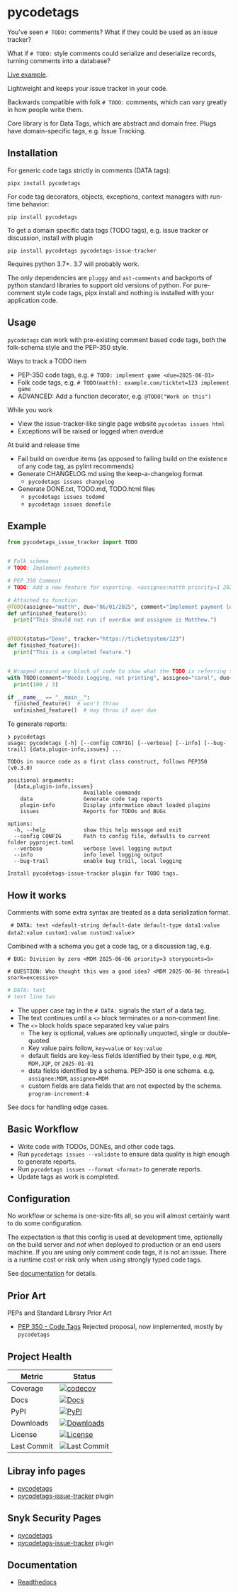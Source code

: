 # pycodetags

You've seen `# TODO:` comments? What if they could be used as an issue tracker?

What if `# TODO:` style comments could serialize and deserialize records, turning comments into a database?

[Live example](https://matthewdeanmartin.github.io/pycodetags/).


[//]: # (What if you could also write comments as decorators that warn or stop you on the due date?)

[//]: # ()
[//]: # (Replace or complement your `# TODO:` comments with decorators similar to NotImplement, Deprecated or Warning)

[//]: # (and get issue tracker features, too.)

Lightweight and keeps your issue tracker in your code.

Backwards compatible with folk `# TODO:` comments, which can vary greatly in how people write them.

Core library is for Data Tags, which are abstract and domain free. Plugs have domain-specific tags, e.g. Issue Tracking.

## Installation

For generic code tags strictly in comments (DATA tags):

`pipx install pycodetags`

For code tag decorators, objects, exceptions, context managers with run-time behavior:

`pip install pycodetags`

To get a domain specific data tags (TODO tags), e.g. issue tracker or discussion, install with plugin

`pip install pycodetags pycodetags-issue-tracker`

Requires python 3.7+. 3.7 will probably work.

The only dependencies are `pluggy` and `ast-comments` and backports of python standard libraries to support old versions
of python. For pure-comment style code tags, pipx install and nothing is installed with your application code.

## Usage

`pycodetags` can work with pre-existing comment based code tags, both the folk-schema style and the PEP-350 style.

Ways to track a TODO item

- PEP-350 code tags, e.g. `# TODO: implement game <due=2025-06-01>`
- Folk code tags, e.g. `# TODO(matth): example.com/ticktet=123 implement game`
- ADVANCED: Add a function decorator, e.g. `@TODO("Work on this")`

While you work
- View the issue-tracker-like single page website `pycodetas issues html`
- Exceptions will be raised or logged when overdue

At build and release time

- Fail build on overdue items (as opposed to failing build on the existence of any code tag, as pylint recommends)
- Generate CHANGELOG.md using the keep-a-changelog format
  - `pycodetags issues changelog`
- Generate DONE.txt, TODO.md, TODO.html files
  - `pycodetags issues todomd`
  - `pycodetags issues donefile`

## Example

```python
from pycodetags_issue_tracker import TODO


# Folk schema
# TODO: Implement payments

# PEP 350 Comment
# TODO: Add a new feature for exporting. <assignee:matth priority=1 2025-06-15>

# Attached to function
@TODO(assignee="matth", due="06/01/2025", comment="Implement payment logic")
def unfinished_feature():
  print("This should not run if overdue and assignee is Matthew.")


@TODO(status="Done", tracker="https://ticketsystem/123")
def finished_feature():
  print("This is a completed feature.")


# Wrapped around any block of code to show what the TODO is referring to
with TODO(comment="Needs Logging, not printing", assignee="carol", due="2025-07-01"):
  print(100 / 3)

if __name__ == "__main__":
  finished_feature()  # won't throw
  unfinished_feature()  # may throw if over due
```

To generate reports:

```text
❯ pycodetags
usage: pycodetags [-h] [--config CONFIG] [--verbose] [--info] [--bug-trail] {data,plugin-info,issues} ...

TODOs in source code as a first class construct, follows PEP350 (v0.3.0)

positional arguments:
  {data,plugin-info,issues}
                        Available commands
    data                Generate code tag reports
    plugin-info         Display information about loaded plugins
    issues              Reports for TODOs and BUGs

options:
  -h, --help            show this help message and exit
  --config CONFIG       Path to config file, defaults to current folder pyproject.toml
  --verbose             verbose level logging output
  --info                info level logging output
  --bug-trail           enable bug trail, local logging

Install pycodetags-issue-tracker plugin for TODO tags.
```

## How it works
Comments with some extra syntax are treated as a data serialization format.

` # DATA: text <default-string default-date default-type data1:value data2:value custom1:value custom2:value`>

Combined with a schema you get a code tag, or a discussion tag, e.g.

`# BUG: Division by zero <MDM 2025-06-06 priority=3 storypoints=5>`

`# QUESTION: Who thought this was a good idea? <MDM 2025-06-06 thread=1 snark=excessive>`

```python
# DATA: text
# text line two
```

- The upper case tag in the `# DATA:` signals the start of a data tag.
- The text continues until a `<>` block terminates or a non-comment line.
- The `<>` block holds space separated key value pairs
  - The key is optional, values are optionally unquoted, single or double-quoted
  - Key value pairs follow, `key=value` or `key:value`
  - default fields are key-less fields identified by their type, e.g. `MDM`, `MDM,JQP`, or `2025-01-01`
  - data fields identified by a schema. PEP-350 is one schema. e.g. `assignee:MDM`, `assignee=MDM`
  - custom fields are data fields that are not expected by the schema. `program-increment:4`

See docs for handling edge cases.

## Basic Workflow

- Write code with TODOs, DONEs, and other code tags.
- Run `pycodetags issues --validate` to ensure data quality is high enough to generate reports.
- Run `pycodetags issues --format <format>` to generate reports.
- Update tags as work is completed.

## Configuration

No workflow or schema is one-size-fits all, so you will almost certainly want to do some configuration.

The expectation is that this config is used at development time, optionally on the build server and *not* when
deployed to production or an end users machine. If you are using only comment code tags, it is not an issue. There
is a runtime cost or risk only when using strongly typed code tags.

See [documentation](https://pycodetags.readthedocs.io/en/latest/) for details.

## Prior Art

PEPs and Standard Library Prior Art

- [PEP 350 - Code Tags](https://peps.python.org/pep-0350/) Rejected proposal, now implemented, mostly by `pycodetags`

## Project Health

| Metric         | Status |
|----------------|--------|
| Coverage       | [![codecov](https://codecov.io/gh/matthewdeanmartin/pycodetags/branch/main/graph/badge.svg)](https://codecov.io/gh/matthewdeanmartin/pycodetags) |
| Docs           | [![Docs](https://readthedocs.org/projects/pycodetags/badge/?version=latest)](https://pycodetags.readthedocs.io/en/latest/) |
| PyPI           | [![PyPI](https://img.shields.io/pypi/v/pycodetags)](https://pypi.org/project/pycodetags/) |
| Downloads      | [![Downloads](https://static.pepy.tech/personalized-badge/pycodetags?period=total&units=international_system&left_color=grey&right_color=blue&left_text=Downloads)](https://pepy.tech/project/pycodetags) |
| License        | [![License](https://img.shields.io/github/license/matthewdeanmartin/pycodetags)](https://github.com/matthewdeanmartin/pycodetags/blob/main/LICENSE.md) |
| Last Commit    | ![Last Commit](https://img.shields.io/github/last-commit/matthewdeanmartin/pycodetags) |

## Libray info pages
- [pycodetags](https://libraries.io/pypi/pycodetags)
- [pycodetags-issue-tracker](https://libraries.io/pypi/pycodetags-issue-tracker) plugin

## Snyk Security Pages

- [pycodetags](https://security.snyk.io/package/pip/pycodetags)
- [pycodetags-issue-tracker](https://security.snyk.io/package/pip/pycodetags-issue-tracker) plugin


## Documentation

- [Readthedocs](https://pycodetags.readthedocs.io/en/latest/)

